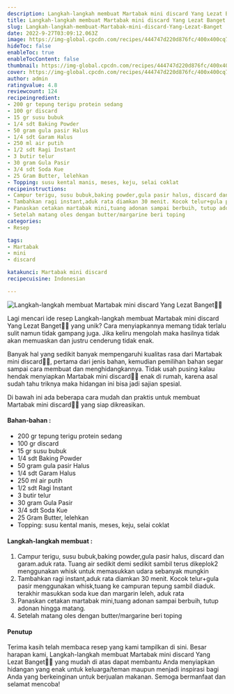 ```yaml
---
description: Langkah-langkah membuat Martabak mini discard Yang Lezat Banget"
title: Langkah-langkah membuat Martabak mini discard Yang Lezat Banget
slug: Langkah-langkah-membuat-Martabak-mini-discard-Yang-Lezat-Banget
date: 2022-9-27T03:09:12.063Z
image: https://img-global.cpcdn.com/recipes/444747d220d876fc/400x400cq70/photo.jpg
hideToc: false
enableToc: true
enableTocContent: false
thumbnail: https://img-global.cpcdn.com/recipes/444747d220d876fc/400x400cq70/photo.jpg
cover: https://img-global.cpcdn.com/recipes/444747d220d876fc/400x400cq70/photo.jpg
author: admin
ratingvalue: 4.8
reviewcount: 124
recipeingredient:
- 200 gr tepung terigu protein sedang
- 100 gr discard
- 15 gr susu bubuk
- 1/4 sdt Baking Powder
- 50 gram gula pasir Halus
- 1/4 sdt Garam Halus
- 250 ml air putih
- 1/2 sdt Ragi Instant
- 3 butir telur
- 30 gram Gula Pasir
- 3/4 sdt Soda Kue
- 25 Gram Butter, lelehkan
- Topping: susu kental manis, meses, keju, selai coklat
recipeinstructions:
- Campur terigu, susu bubuk,baking powder,gula pasir halus, discard dan garam.aduk rata. Tuang air sedikit demi sedikit sambil terus dikeplok2 menggunakan whisk untuk memasukkan udara sebanyak mungkin
- Tambahkan ragi instant,aduk rata diamkan 30 menit. Kocok telur+gula pasir menggunakan whisk,tuang ke campuran tepung sambil diaduk. terakhir masukkan soda kue dan margarin leleh, aduk rata
- Panaskan cetakan martabak mini,tuang adonan sampai berbuih, tutup adonan hingga matang.
- Setelah matang oles dengan butter/margarine beri toping
categories:
- Resep

tags:
- Martabak
- mini
- discard

katakunci: Martabak mini discard
recipecuisine: Indonesian

---
```


![Langkah-langkah membuat Martabak mini discard Yang Lezat Banget👩‍🍳](https://img-global.cpcdn.com/recipes/444747d220d876fc/400x400cq70/photo.jpg)

Lagi mencari ide resep Langkah-langkah membuat Martabak mini discard Yang Lezat Banget👩‍🍳 yang unik? Cara menyiapkannya memang tidak terlalu sulit namun tidak gampang juga. Jika keliru mengolah maka hasilnya tidak akan memuaskan dan justru cenderung tidak enak.

Banyak hal yang sedikit banyak mempengaruhi kualitas rasa dari Martabak mini discard👩‍🍳, pertama dari jenis bahan, kemudian pemilihan bahan segar sampai cara membuat dan menghidangkannya. Tidak usah pusing kalau hendak menyiapkan Martabak mini discard👩‍🍳 enak di rumah, karena asal sudah tahu triknya maka hidangan ini bisa jadi sajian spesial.

Di bawah ini ada beberapa cara mudah dan praktis untuk membuat Martabak mini discard👩‍🍳 yang siap dikreasikan.

<!--inarticleads1-->

#### Bahan-bahan :

- 200 gr tepung terigu protein sedang
- 100 gr discard
- 15 gr susu bubuk
- 1/4 sdt Baking Powder
- 50 gram gula pasir Halus
- 1/4 sdt Garam Halus
- 250 ml air putih
- 1/2 sdt Ragi Instant
- 3 butir telur
- 30 gram Gula Pasir
- 3/4 sdt Soda Kue
- 25 Gram Butter, lelehkan
- Topping: susu kental manis, meses, keju, selai coklat

<!--inarticleads2-->

#### Langkah-langkah membuat :

1. Campur terigu, susu bubuk,baking powder,gula pasir halus, discard dan garam.aduk rata. Tuang air sedikit demi sedikit sambil terus dikeplok2 menggunakan whisk untuk memasukkan udara sebanyak mungkin
1. Tambahkan ragi instant,aduk rata diamkan 30 menit. Kocok telur+gula pasir menggunakan whisk,tuang ke campuran tepung sambil diaduk. terakhir masukkan soda kue dan margarin leleh, aduk rata
1. Panaskan cetakan martabak mini,tuang adonan sampai berbuih, tutup adonan hingga matang.
1. Setelah matang oles dengan butter/margarine beri toping

#### Penutup

Terima kasih telah membaca resep yang kami tampilkan di sini. Besar harapan kami, Langkah-langkah membuat Martabak mini discard Yang Lezat Banget👩‍🍳 yang mudah di atas dapat membantu Anda menyiapkan hidangan yang enak untuk keluarga/teman maupun menjadi inspirasi bagi Anda yang berkeinginan untuk berjualan makanan. Semoga bermanfaat dan selamat mencoba!